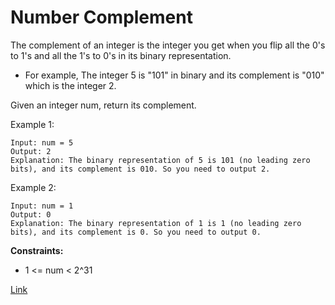 # Number Complement

The complement of an integer is the integer you get when you flip all the 0's to 1's and all the 1's to 0's in its
binary representation.

- For example, The integer 5 is "101" in binary and its complement is "010" which is the integer 2.

Given an integer num, return its complement.

Example 1:

```
Input: num = 5
Output: 2
Explanation: The binary representation of 5 is 101 (no leading zero bits), and its complement is 010. So you need to output 2.
```

Example 2:

```
Input: num = 1
Output: 0
Explanation: The binary representation of 1 is 1 (no leading zero bits), and its complement is 0. So you need to output 0.
```

**Constraints:**

- 1 <= num < 2^31

[Link](https://leetcode.com/problems/number-complement/)